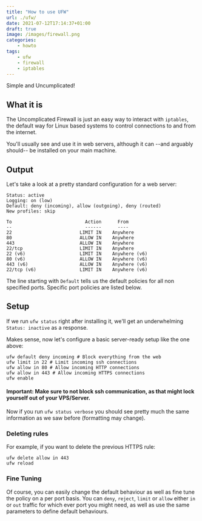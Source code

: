 ```yaml
---
title: "How to use UFW"
url: ./ufw/
date: 2021-07-12T17:14:37+01:00
draft: true
image: /images/firewall.png
categories:
    - howto
tags:
    - ufw
    - firewall
    - iptables
---
```


Simple and Uncumplicated!

<!--more-->

## What it is

The Uncomplicated Firewall is just an easy way to interact with `iptables`, the default way for Linux based systems to control connections to and from the internet.

You'll usually see and use it in web servers, although it can --and arguably should-- be installed on your main machine.

## Output

Let's take a look at a pretty standard configuration for a web server:

```
Status: active
Logging: on (low)
Default: deny (incoming), allow (outgoing), deny (routed) 
New profiles: skip

To                           Action      From
--                           ------      ----
22                         LIMIT IN    Anywhere                  
80                         ALLOW IN    Anywhere                  
443                        ALLOW IN    Anywhere                  
22/tcp                     LIMIT IN    Anywhere                  
22 (v6)                    LIMIT IN    Anywhere (v6)             
80 (v6)                    ALLOW IN    Anywhere (v6)             
443 (v6)                   ALLOW IN    Anywhere (v6)             
22/tcp (v6)                LIMIT IN    Anywhere (v6)
```

The line starting with `Default` tells us the default policies for all non specified ports. Specific port policies are listed below.

## Setup

If we run `ufw status` right after installing it, we'll get an underwhelming `Status: inactive` as a response.

Makes sense, now let's configure a basic server-ready setup like the one above:

```
ufw default deny incoming # Block everything from the web
ufw limit in 22 # Limit incoming ssh connections
ufw allow in 80 # Allow incoming HTTP connections
ufw allow in 443 # Allow incoming HTTPS connections
ufw enable
```

#### Important: Make sure to not block ssh communication, as that might lock yourself out of your VPS/Server.

Now if you run `ufw status verbose` you should see pretty much the same information as we saw before (formatting may change).

### Deleting rules

For example, if you want to delete the previous HTTPS rule:

```
ufw delete allow in 443
ufw reload
```

### Fine Tuning

Of course, you can easily change the default behaviour as well as fine tune the policy on a per port basis. 
You can `deny`, `reject`, `limit` or `allow` either `in` or `out` traffic for which ever port you might need, as well as use the same parameters to define default behaviours.
